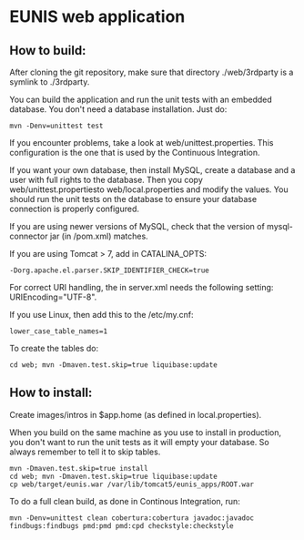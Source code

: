 EUNIS web application
=====================

How to build:
-------------
After cloning the git repository, make sure that directory ./web/3rdparty is a symlink to ./3rdparty.

You can build the application and run the unit tests with an embedded database. You don't need a database installation. Just do:

    mvn -Denv=unittest test

If you encounter problems, take a look at web/unittest.properties. This configuration is the one that is used by the Continuous Integration.

If you want your own database, then install MySQL, create a database and a user with full rights to the database. Then you copy web/unittest.propertiesto web/local.properties and modify the values. You should run the unit tests on the database to ensure your database connection is properly configured.

If you are using newer versions of MySQL, check that the version of mysql-connector jar (in /pom.xml) matches.

If you are using Tomcat > 7, add in CATALINA_OPTS:

    -Dorg.apache.el.parser.SKIP_IDENTIFIER_CHECK=true

For correct URI handling, the <Connector> in server.xml needs the following setting: URIEncoding="UTF-8".

If you use Linux, then add this to the /etc/my.cnf:

    lower_case_table_names=1

To create the tables do:

    cd web; mvn -Dmaven.test.skip=true liquibase:update

How to install:
---------------

Create images/intros in $app.home (as defined in local.properties).

When you build on the same machine as you use to install in production, you don't want to run the unit tests as it will empty your database. So always remember to tell it to skip tables.

    mvn -Dmaven.test.skip=true install
    cd web; mvn -Dmaven.test.skip=true liquibase:update
    cp web/target/eunis.war /var/lib/tomcat5/eunis_apps/ROOT.war

To do a full clean build, as done in Continous Integration, run:

    mvn -Denv=unittest clean cobertura:cobertura javadoc:javadoc findbugs:findbugs pmd:pmd pmd:cpd checkstyle:checkstyle
